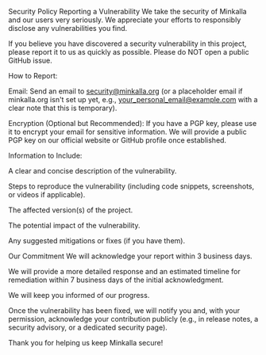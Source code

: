 Security Policy
Reporting a Vulnerability
We take the security of Minkalla and our users very seriously. We appreciate your efforts to responsibly disclose any vulnerabilities you find.

If you believe you have discovered a security vulnerability in this project, please report it to us as quickly as possible. Please do NOT open a public GitHub issue.

How to Report:

Email: Send an email to security@minkalla.org (or a placeholder email if minkalla.org isn't set up yet, e.g., your_personal_email@example.com with a clear note that this is temporary).

Encryption (Optional but Recommended): If you have a PGP key, please use it to encrypt your email for sensitive information. We will provide a public PGP key on our official website or GitHub profile once established.

Information to Include:

A clear and concise description of the vulnerability.

Steps to reproduce the vulnerability (including code snippets, screenshots, or videos if applicable).

The affected version(s) of the project.

The potential impact of the vulnerability.

Any suggested mitigations or fixes (if you have them).

Our Commitment
We will acknowledge your report within 3 business days.

We will provide a more detailed response and an estimated timeline for remediation within 7 business days of the initial acknowledgment.

We will keep you informed of our progress.

Once the vulnerability has been fixed, we will notify you and, with your permission, acknowledge your contribution publicly (e.g., in release notes, a security advisory, or a dedicated security page).

Thank you for helping us keep Minkalla secure!
